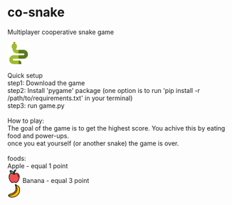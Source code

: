 # co-snake
Multiplayer cooperative snake game

<img src=https://github.com/rhaifa/co-snake/blob/master/icons/game_icon.png width=50>

Quick setup<br />
step1: Download the game<br />
step2: Install 'pygame' package (one option is to run 'pip install -r /path/to/requirements.txt' in your terminal)<br />
step3: run game.py<br />
<br />
How to play:<br />
The goal of the game is to get the highest score. You achive this by eating food and power-ups.<br />
once you eat yourself (or another snake) the game is over.<br />
<br />
foods:<br />
Apple - equal 1 point<br />
<img src=https://github.com/rhaifa/co-snake/blob/master/icons/apple.png width=30>
Banana - equal 3 point<br />
<img src=https://github.com/rhaifa/co-snake/blob/master/icons/banana.png width=30>
